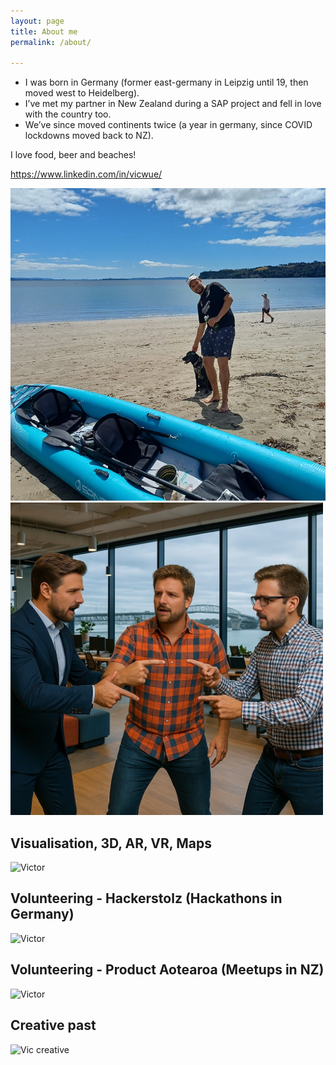 ```yaml
---
layout: page
title: About me
permalink: /about/

---
```


<ul>
  <li>I was born in Germany (former east-germany in Leipzig until 19, then moved west to Heidelberg).</li>
  <li>I’ve met my partner in New Zealand during a SAP project and fell in love with the country too.</li>
  <li>We’ve since moved continents twice (a year in germany, since COVID lockdowns moved back to NZ).</li>
</ul>
I love food, beer and beaches!

https://www.linkedin.com/in/vicwue/
<div class="row">
   <div class="col-12 col-md-6 col-lg-6">
<img alt="Victor Kayak" src="/assets/personal/kayak.png" height="500px" />

</div>
   <div class="col-12 col-md-6 col-lg-6">
<img alt="Victor" src="/assets/personal/faceswapped.jpg" height="500px"  />

</div>
</div>

## Visualisation, 3D, AR, VR, Maps

<div class="row">
        <div class="col-12">
        <img alt="Victor" src="/assets/personal/arvr.png" />
        </div>
</div>

## Volunteering - Hackerstolz (Hackathons in Germany)
<div class="row">
        <div class="col-12">
        <img alt="Victor" src="/assets/personal/volunteering.de.png" />
        </div>
</div>



## Volunteering - Product Aotearoa (Meetups in NZ)
<div class="row">
        <div class="col-12">
        <img alt="Victor" src="/assets/personal/volunteering.nz.png" />
        </div>
</div>




## Creative past
<div class="row">
        <div class="col-12">
        <img alt="Vic creative" src="/assets/personal/creative.png" />
        </div>
</div>



